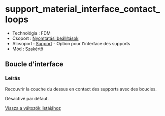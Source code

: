 # support\_material\_interface\_contact\_loops

* Technológia : FDM
* Csoport : [Nyomtatási beállítások](../../konfig/print_settings.md)
* Alcsoport : [Support](../../beallitasok/print_settings.md#support) - Option pour l'interface des supports
* Mód : Szakértő

## Boucle d'interface

### Leírás

Recouvrir la couche du dessus en contact des supports avec des boucles.

Désactivé par défaut.

[Vissza a változók listájához](/)


